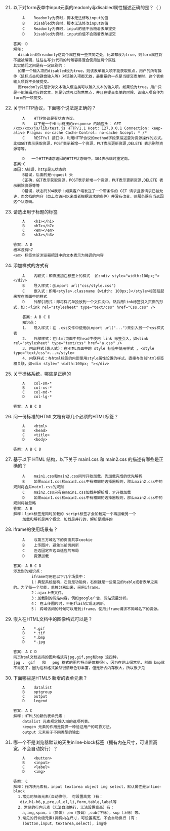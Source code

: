 21. 以下对form表单中input元素的readonly与disabled属性描述正确的是？（ ）

            A    Readonly为真时，脚本无法修改input的值
            B    Disabled为真时，脚本无法修改input的值
            C    Readonly为真时，input的值不会随着表单提交
            D    Disabled为真时，input的值不会随着表单提交

        答案: D 
        解释：
          disabled和readonly这两个属性有一些共同之处，比如都设为true，则form属性将不能被编辑，往往在写js代码的时候容易混合使用这两个属性
        其实他们之间是有一定区别的：
          如果一个输入项的disabled设为true，则该表单输入项不能获取焦点，用户的所有操作（鼠标点击和键盘输入等）对该输入项都无效，最重要的一点是当提交表单时，这个表单输入项将不会被提交。
          而readonly只是针对文本输入框这类可以输入文本的输入项，如果设为true，用户只是不能编辑对应的文本，但是仍然可以聚焦焦点，并且在提交表单的时候，该输入项会作为form的一项提交。

22. 关于HTTP协议，下面哪个说法是正确的？

            A    HTTP协议是有状态协议。
            B    以下是一个Http链接的response 的响应头： GET /xxx/xxx/js/lib/test.js HTTP/1.1 Host: 127.0.0.1 Connection: keep-alive Pragma: no-cache Cache-Control: no-cache Accept: * /*
            C    RESTful 接口中，利用HTTP协议的method字段来描述要对资源操作的方式，比如GET表示获取资源，POST表示新增一个资源，PUT表示更新资源,DELETE 表示删除资源等等。

            D   一个HTTP请求返回的HTTP状态码中，304表示临时重定向。
        答案:C
        原因：A错误，http是无状态的
            B错误，后面的是request 头
            C正确，GET表示获取资源，POST表示新增一个资源，PUT表示更新资源,DELETE 表示删除资源等等
            D错误，状态码304表示：如果客户端发送了一个带条件的 GET 请求且该请求已被允许，而文档的内容（自上次访问以来或者根据请求的条件）并没有改变，则服务器应当返回这个状态码。

23. 请选出用于标题的标签

            A    <h1></h1>
            B    <h7></h7>
            C    <em></em>
            D    <h3></h3>

        答案: A D
        根本没有h7
        <em> 标签告诉浏览器把其中的文本表示为强调的内容

24. 添加样式的方式有

            A    内联式：即直接加在标签上的样式  如:<div style="width:100px;"></div>
            B    导入样式：@import url("css/style.css")
            C    嵌入式：即用<style>.classname {width: 100px;}</style>标签括起来写在页面中的样式
            D    外部引用式：即将样式单独放到一个文件夹中，然后用link标签引入页面的形式，如：<link rel="stylesheet" type="text/css" href="Css.css" />

            答案: A B C D     
            知识点： 
            1.   导入样式：在 .css文件中使用@import url("...")来引入另一个css样式表
            2.   外部样式：在html页面中的head中使用 link 标签引入，如<link rel="stylesheet" type="text/css" href="a.css" />
            3. 内部样式(嵌入式)：在HTML页面中的 style 标签中使用样式 , <style type="text/css">...</style>
            4. 内联样式：与html标签的内部使用style属性设置的样式，直接与当前html标签相关联，如<div style=" width:100px; "></div> 

25. 关于栅格系统，哪些是正确的

            A    col-sm-*
            B    col-xs-*
            C    col-md-*
            D    col-lg-*

        答案: A B C D 

26. 问一份标准的HTML文档有哪几个必须的HTML标签？

            A    <html>
            B    <head>
            C    <title>
            D    <body>

        答案: A B C D 

27. 基于以下 HTML 结构，以下关于 main1.css 和 main2.css 的描述有哪些是正确的？

    <head>
       <link herf = 'main1.css' rel = 'stylesheet'>
       <link herf = 'main2.css' rel = 'stylesheet'>
    </head>

            A    main1.css和main2.css同时开始加载，先加载完成的优先解析
            B    如果main1.css和main2.css中有相同的选择器规则，那么main2.css中的规则将合并main1.css的规则
            C    main2.css只有在main1.css加载并解析后，才开始加载
            D    如果main1.css和main2.css中有相同的选择器规则，那么main2.css中的规则将被忽略
        答案: A B 
        解释：link标签是同时加载的 script标签才会加载完一个再加载另一个
            加载和解析是两个概念，加载是并行的，解析是顺序的

28. iframe的使用场景有？

            A    与第三方域名下的页面共享cookie
            B    上传图片，避免当前页刷新
            C    左边固定右边自适应的布局
            D    资源加载

        答案: A B C D 
        涉及到的知识点：
                iframe可用在以下几个场景中：
                1：典型系统结构，左侧是功能树，右侧就是一些常见的table或者表单之类的。为了每一个功能，单独分离出来，采用iframe。 
                2：ajax上传文件。 
                3：加载别的网站内容，例如google广告，网站流量分析。
                4： 在上传图片时，不用flash实现无刷新。
                5： 跨域访问的时候可以用到iframe，使用iframe请求不同域名下的资源。

29. 嵌入在HTML文档中的图像格式可以是？

            A    *.gif
            B    *.tif
            C    *.bmp
            D    *.jpg

        答案: A C D
        网页html文档支持的图片格式有jpg,gif,png和bmp 这四种，
        jpg ， gif   和   png 格式的图片特点是体积很小，因为在网上很常见，然而 bmp就不常见了，因为这种格式虽然很清晰色彩丰富，但是所占内存很大，所以很少见

30. 下面哪些是HTML5 新增的表单元素？

            A    datalist
            B    optgroup
            C    output
            D    legend

        答案: A C
        解释：HTML5的新的表单元素：
            datalist 元素规定输入域的选项列表。 
            keygen 元素的作用是提供一种验证用户的可靠方法。 
            output 元素用于不同类型的输出

31. 哪一个不是浏览器默认的天生inline-block标签（拥有内在尺寸，可设置高宽，不会自动换行）？

            A    <button>
            B    <input>
            C    <label>
            D    <img>

        答案: C  
        解释：行内块元素有，input textarea object img select，默认属性是inline-block
          1.常见的块级元素(自动换行， 可设置高宽 )有：
           div,h1-h6,p,pre,ul,ol,li,form,table,label等
          2，常见的行内元素（无法自动换行，无法设置宽高）有：
            a,img,span，i（斜体）,em（强调）,sub(下标)，sup（上标）等。
          3.常见的行块级元素(拥有内在尺寸，可设置高宽，不会自动换行 )有：
            (button,input，textarea,select), img等